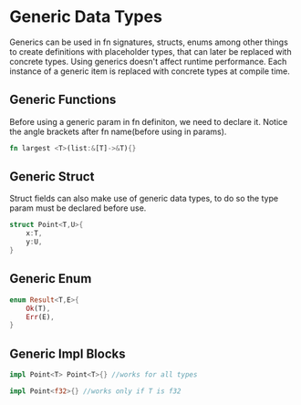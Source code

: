 # Generic Data Types

Generics can be used in fn signatures, structs, enums among other things to create definitions with placeholder types, that can later be replaced with concrete types.
Using generics doesn't affect runtime performance. Each instance of a generic item is replaced with concrete types at compile time.

## Generic Functions

Before using a generic param in fn definiton, we need to declare it. Notice the angle brackets after fn name(before using in params).

```Rust
fn largest <T>(list:&[T]->&T){}
```

## Generic Struct

Struct fields can also make use of generic data types, to do so the type param must be declared before use.

```Rust
struct Point<T,U>{
    x:T,
    y:U,
}
```


## Generic Enum

```Rust
enum Result<T,E>{
    Ok(T),
    Err(E),
}
```

## Generic Impl Blocks

```Rust
impl Point<T> Point<T>{} //works for all types

impl Point<f32>{} //works only if T is f32
```






